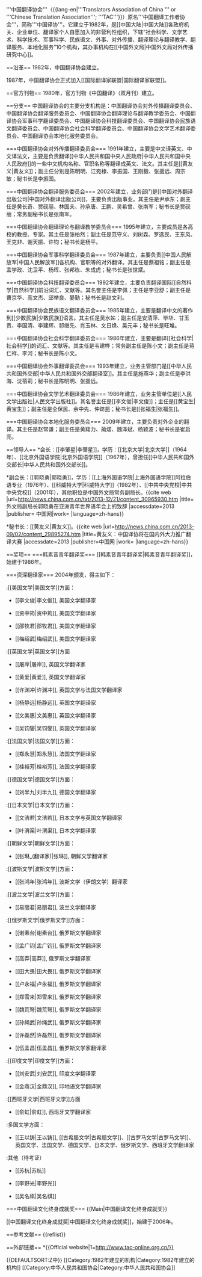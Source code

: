 '''中国翻译协会'''（{{lang-en|'''Translators Association of China ''' or '''Chinese Translation Association'''; '''TAC'''}}）原名'''中国翻译工作者协会'''，简称'''中国译协'''。它建立于1982年，是[[中国大陆|中国大陆]]各政府机关、企业单位、翻译家个人自愿加入的非营利性组织，下辖“社会科学、文学艺术、科学技术、军事科学、民族语文、外事、对外传播、翻译理论与翻译教学、翻译服务、本地化服务”10个机构，其办事机构在[[中国外文局|中国外文局对外传播研究中心]]。

==沿革==
1982年，中国翻译协会建立。

1987年，中国翻译协会正式加入[[国际翻译家联盟|国际翻译家联盟]]。

==官方刊物==
1980年，官方刊物《中国翻译》（双月刊）建立。

==分支==
中国翻译协会的主要分支机构是：中国翻译协会对外传播翻译委员会、中国翻译协会翻译服务委员会、中国翻译协会翻译理论与翻译教学委员会、中国翻译协会军事科学翻译委员会、中国翻译协会科技翻译委员会、中国翻译协会民族语文翻译委员会、中国翻译协会社会科学翻译委员会、中国翻译协会文学艺术翻译委员会、中国翻译协会本地化服务委员会。

===中国翻译协会对外传播翻译委员会===
1991年建立，主要是中文译英文、中文译法文，主要是负责翻译[[中华人民共和国中央人民政府|中华人民共和国中央人民政府]]的一些中文机构名称、官职名称等翻译成英文、法文。其主任是[[黄友义|黄友义]]；副主任分别是陈明明、江宛棣、李振国、王刚毅、张援远、周宗敏；秘书长是李振国。

===中国翻译协会翻译服务委员会===
2002年建立，业务部门是[[中国对外翻译出版公司|中国对外翻译出版公司]]，主要负责出版事业。其主任是尹承东；副主任是黄长奇、贾砚丽、林国夫、孙承唐、王鹏、吴希曾、张南军；秘书长是贾砚丽；常务副秘书长是张南军。

===中国翻译协会翻译理论与翻译教学委员会===
1995年建立，主要成员是各高校的教授、专家。其主任是张柏然；副主任是范守义、刘树森、罗选民、王东风、王克非、谢天振、许钧；秘书长是杨平。

===中国翻译协会军事科学翻译委员会===
1987年建立，主要负责[[中国人民解放军|中国人民解放军]]各机构、官职等的对外翻译。其主任是蔡祖铭；副主任是孟学政、沈卫平、杨晖、张邦栋、朱成虎；秘书长是张世斌。

===中国翻译协会科技翻译委员会===
1992年建立，主要负责翻译国际[[自然科学|自然科学]]前沿词汇、文献等。其名誉主任是李佩；主任是李亚舒；副主任是曹京华、高文杰、邱举良、晏勤；秘书长是赵文利。

===中国翻译协会民族语文翻译委员会===
1985年建立，主要是翻译中文的著作到[[少数民族|少数民族]]语言。其主任是吴水姊；副主任是安清萍、毕华、甘玉贵、李国清、李建辉、祁继先、肖玉林、文日焕、吴元丰；秘书长是旺堆。

===中国翻译协会社会科学翻译委员会===
1986年建立，主要是翻译[[社会科学|社会科学]]的词汇、文献等。其主任是韦建桦；常务副主任是陈小文；副主任是蒋仁祥、李河；秘书长是陈小文。

===中国翻译协会外事翻译委员会===
1993年建立，业务主管部门是[[中华人民共和国外交部|中华人民共和国外交部翻译室]]。其主任是施燕华；副主任是李洪海、沈蓓莉；秘书长是陈明明、张援远。

===中国翻译协会文学艺术翻译委员会===
1986年建立，业务主管单位是[[人民文学出版社|人民文学出版社]]。其名誉主任是[[李文俊|李文俊]]；主任是[[黄宝生|黄宝生]]；副主任是仝保民、余中先、仲跻昆；秘书长是[[张福生|张福生]]。

===中国翻译协会本地化服务委员会===
2009年建立，主要负责对外企业的翻译。其主任是赵常谦；副主任是黄翔力、蔺熠、魏泽斌、杨颖波；秘书长是崔启亮。

==领导人==
*会长：[[李肇星|李肇星]]，学历：[[北京大学|北京大学]]（1964年）、[[北京外国语学院|北京外国语学院]]（1967年），曾担任[[中华人民共和国外交部长|中华人民共和国外交部长]]。

*副会长：[[郭晓勇|郭晓勇]]，学历：[[上海外国语学院|上海外国语学院]]阿拉伯语专业（1976年）、[[科威特大学|科威特大学]]（1982年）、[[中共中央党校|中共中央党校]]（2001年），其他职位是中国外文局常务副局长。<ref>{{cite web |url=http://news.china.com.cn/txt/2013-12/21/content_30965930.htm |title=外文局副局长郭晓勇在亚洲青年世界语年会上的致辞 |accessdate=2013 |publisher= 中国网|work= |language=zh-hans}}</ref>

*秘书长：[[黄友义|黄友义]]。<ref>{{cite web |url=http://news.china.com.cn/2013-09/02/content_29895274.htm |title=黄友义：中国译协将在国内外大力推广翻译大赛  |accessdate=2013 |publisher=中国网 |work= |language=zh-hans}}</ref>

==奖项==
===韩素音青年翻译奖===
[[韩素音青年翻译奖|韩素音青年翻译奖]]，始建于1986年。

===资深翻译家===
2004年颁发，得主如下：

:[[美国文学|美国文学]]方面：

* [[李文俊|李文俊]], 美国文学翻译家

* [[资中筠|资中筠]], 美国文学翻译家

* [[邵牧君|邵牧君]], 美国文学翻译家

* [[梅绍武|梅绍武]], 美国文学翻译家

:[[英国文学|英国文学]]方面
* [[屠岸|屠岸]], 英国文学翻译家

* [[黄爱|黄爱]], 英国文学翻译家

* [[许渊冲|许渊冲]], 英国文学与法国文学翻译家

* [[杨静远|杨静远]], 英国文学翻译家

* [[文美惠|文美惠]], 英国文学翻译家

* [[吴钧燮|吴钧燮]], 英国文学翻译家

:[[法国文学|法国文学]]方面：
* [[郑永慧|郑永慧]], 法国文学翻译家

* [[桂裕芳|桂裕芳]], 法国文学翻译家

:[[德国文学|德国文学]]方面：
* [[刘半九|刘半九]], 德国文学翻译家

:[[日本文学|日本文学]]方面：
* [[文洁若|文洁若]], 日本文学与英国文学翻译家

* [[叶渭渠|叶渭渠]], 日本文学翻译家

:[[朝鲜文学|朝鲜文学]]方面：
* [[张琳_(翻译家)|张琳]], 朝鲜文学翻译家

:[[波斯文学|波斯文学]]方面：
* [[张鸿年|张鸿年]], 波斯文学（伊朗文学）翻译家

:[[波兰文学|波兰文学]]方面：
* [[易丽君|易丽君]], 波兰文学翻译家

:[[俄罗斯文学|俄罗斯文学]]方面：
* [[谢素台|谢素台]], 俄罗斯文学翻译家

* [[孟广钧|孟广钧]], 俄罗斯文学翻译家

* [[高莽|高莽]], 俄罗斯文学翻译家

* [[田大畏|田大畏]], 俄罗斯文学翻译家

* [[卢永福|卢永福]], 俄罗斯文学翻译家

* [[郑雪来|郑雪来]], 俄罗斯文学翻译家

* [[魏荒弩|魏荒弩]], 俄罗斯文学翻译家

* [[孙绳武|孙绳武]], 俄罗斯文学翻译家

* [[许磊然|许磊然]], 俄罗斯文学翻译家

* [[伍孟昌|伍孟昌]], 俄罗斯文学家翻译家

:[[印度文学|印度文学]]方面：
* [[刘安武|刘安武]], 印度文学翻译家

* [[金鼎汉|金鼎汉]], 印地语文学翻译家

:[[西班牙文学|西班牙文学]]方面
* [[俞虹|俞虹]], 西班牙文学翻译家

:多国文学方面：
* [[王以铸|王以铸]], [[古希腊文学|古希腊文学]]、[[古罗马文学|古罗马文学]]、英国文学、法国文学、德国文学、日本文学、俄罗斯文学、西班牙文学翻译家 

:其他（待考证）
* [[苏杭|苏杭]]

* [[李野光|李野光]]

* [[吴名祺|吴名祺]]

===中国翻译文化终身成就奖===
{{Main|中国翻译文化终身成就奖}}

[[中国翻译文化终身成就奖|中国翻译文化终身成就奖]]，始建于2006年。

==参考文献==
{{reflist}}

==外部链接==
*{{Official website|1=http://www.tac-online.org.cn/}}

{{DEFAULTSORT:Z中}}
[[Category:1982年建立的机构|Category:1982年建立的机构]]
[[Category:中华人民共和国协会|Category:中华人民共和国协会]]